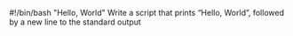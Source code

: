 #!/bin/bash
"Hello, World"
Write a script that prints “Hello, World”, followed by a new line to the standard output
